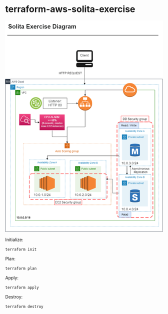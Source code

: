 # terraform-aws-solita-exercise

![Diagram](diagram/solita_exercise_diagram.png)

Initialize:

```
terraform init
```

Plan:

```
terraform plan
```

Apply:

```
terraform apply
```

Destroy:

```
terraform destroy
```
